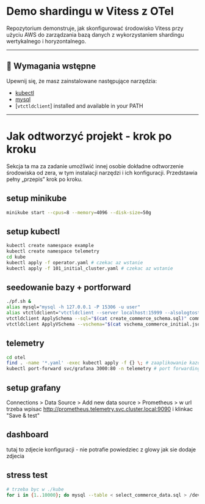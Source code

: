 # Demo shardingu w Vitess z OTel

Repozytorium demonstruje, jak skonfigurować środowisko Vitess przy użyciu AWS do zarządzania bazą danych z wykorzystaniem shardingu wertykalnego i horyzontalnego.

---

## 🧱 Wymagania wstępne

Upewnij się, że masz zainstalowane następujące narzędzia:


- [kubectl](https://kubernetes.io/docs/tasks/tools/)
- [mysql](https://dev.mysql.com/doc/mysql-getting-started/en/)
- [`vtctldclient`] installed and available in your PATH

---

# Jak odtworzyć projekt - krok po kroku

Sekcja ta ma za zadanie umożliwić innej osobie dokładne odtworzenie środowiska od zera, w tym instalacji narzędzi i ich konfiguracji. Przedstawia pełny „przepis” krok po kroku.

## setup minikube
```bash
minikube start --cpus=8 --memory=4096 --disk-size=50g
```

## setup kubectl

```bash
kubectl create namespace example
kubectl create namespace telemetry
cd kube
kubectl apply -f operator.yaml # czekac az wstanie
kubectl apply -f 101_initial_cluster.yaml # czekac az wstanie
```

## seedowanie bazy + portforward
```bash
./pf.sh &
alias mysql="mysql -h 127.0.0.1 -P 15306 -u user"
alias vtctldclient="vtctldclient --server localhost:15999 --alsologtostderr"
vtctldclient ApplySchema --sql="$(cat create_commerce_schema.sql)" commerce
vtctldclient ApplyVSchema --vschema="$(cat vschema_commerce_initial.json)" commerce
```

## telemetry
```bash
cd otel
find . -name '*.yaml' -exec kubectl apply -f {} \; # zaaplikowanie kazdego pliku yaml
kubectl port-forward svc/grafana 3000:80 -n telemetry # port forwarding grafany
```

## setup grafany
Connections > Data Source > Add new data source > Prometheus > w url trzeba wpisac http://prometheus.telemetry.svc.cluster.local:9090 i klinkac "Save & test"

## dashboard
tutaj to zdjecie konfiguracji - nie potrafie powiedziec z glowy jak sie dodaje zdjecia

## stress test
```bash
# trzeba byc w ./kube
for i in {1..10000}; do mysql --table < select_commerce_data.sql > /dev/null; done
```
